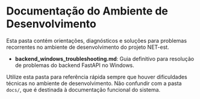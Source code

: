 # Documentação do Ambiente de Desenvolvimento

Esta pasta contém orientações, diagnósticos e soluções para problemas recorrentes no ambiente de desenvolvimento do projeto NET-est.

- **backend_windows_troubleshooting.md**: Guia definitivo para resolução de problemas do backend FastAPI no Windows.

Utilize esta pasta para referência rápida sempre que houver dificuldades técnicas no ambiente de desenvolvimento. Não confundir com a pasta `docs/`, que é destinada à documentação funcional do sistema.
